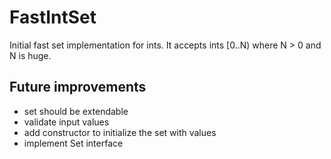 FastIntSet
==========
Initial fast set implementation for ints.
It accepts ints [0..N) where N > 0 and N is huge.

## Future improvements
- set should be extendable
- validate input values
- add constructor to initialize the set with values
- implement Set<Integer> interface
